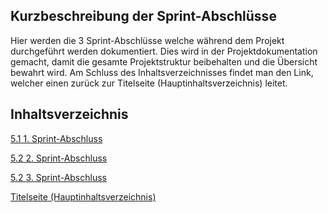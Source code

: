 ## Kurzbeschreibung der Sprint-Abschlüsse

Hier werden die 3 Sprint-Abschlüsse welche während dem Projekt durchgeführt werden dokumentiert. Dies wird in der Projektdokumentation gemacht, damit die gesamte Projektstruktur beibehalten und die Übersicht bewahrt wird. Am Schluss des Inhaltsverzeichnisses findet man den Link, welcher einen zurück zur Titelseite (Hauptinhaltsverzeichnis) leitet.

## Inhaltsverzeichnis


[5.1 1. Sprint-Abschluss](./1_Sprint_Abschluss.md)

[5.2 2. Sprint-Abschluss](./2_Sprint_Abschluss.md)

[5.2 3. Sprint-Abschluss](./3_Sprint_Abschluss.md)

[Titelseite (Hauptinhaltsverzeichnis)](../README.md)